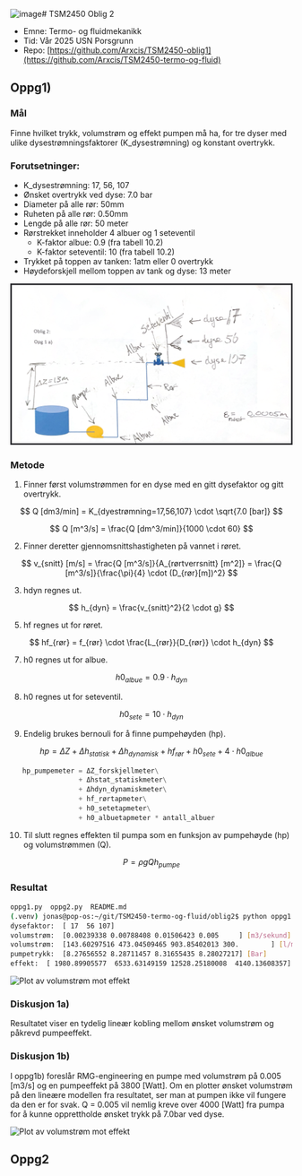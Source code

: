 ![image](https://github.com/user-attachments/assets/89344a52-a58a-43de-a8ca-e66402997856)# TSM2450 Oblig 2

- Emne: Termo- og fluidmekanikk
- Tid: Vår 2025 USN Porsgrunn
- Repo: [https://github.com/Arxcis/TSM2450-oblig1](https://github.com/Arxcis/TSM2450-termo-og-fluid)

## Oppg1)

### Mål

Finne hvilket trykk, volumstrøm og effekt pumpen må ha, for tre dyser med ulike dysestrømningsfaktorer (K_dysestrømning) og konstant overtrykk.

### Forutsetninger:

- K_dysestrømning: 17, 56, 107
- Ønsket overtrykk ved dyse: 7.0 bar
- Diameter på alle rør: 50mm
- Ruheten på alle rør: 0.50mm
- Lengde på alle rør: 50 meter
- Rørstrekket inneholder 4 albuer og 1 seteventil
  - K-faktor albue: 0.9 (fra tabell 10.2)
  - K-faktor seteventil: 10 (fra tabell 10.2)
- Trykket på toppen av tanken: 1atm eller 0 overtrykk
- Høydeforskjell mellom toppen av tank og dyse: 13 meter

![image](./bilder/oblig2-oppg1.png)

### Metode

1. Finner først volumstrømmen for en dyse med en gitt dysefaktor og gitt overtrykk.

$$
Q  [dm3/min] = K_{dyestrømning=17,56,107} \cdot \sqrt{7.0 [bar]}
$$

$$
Q  [m^3/s] = \frac{Q [dm^3/min]}{1000 \cdot 60}
$$

2. Finner deretter gjennomsnittshastigheten på vannet i røret.

$$
v_{snitt} [m/s] = \frac{Q [m^3/s]}{A_{rørtverrsnitt} [m^2]} = \frac{Q [m^3/s]}{\frac{\pi}{4} \cdot (D_{rør}[m])^2}
$$

3. hdyn regnes ut.

$$
h_{dyn} = \frac{v_{snitt}^2}{2 \cdot g}
$$

5. hf regnes ut for røret.

$$
hf_{rør} = f_{rør} \cdot \frac{L_{rør}}{D_{rør}} \cdot h_{dyn}
$$

7. h0 regnes ut for albue.

$$
h0_{albue} = 0.9 \cdot h_{dyn}
$$

8. h0 regnes ut for seteventil.

$$
h0_{sete} = 10 \cdot h_{dyn}
$$

9. Endelig brukes bernouli for å finne pumpehøyden (hp).

$$
hp = \Delta Z + \Delta h_{statisk} + \Delta h_{dynamisk} + hf_{rør} + h0_{sete} + 4 \cdot h0_{albue}
$$

```py
   hp_pumpemeter = ΔZ_forskjellmeter\
                 + Δhstat_statiskmeter\
                 + Δhdyn_dynamiskmeter\
                 + hf_rørtapmeter\
                 + h0_setetapmeter\
                 + h0_albuetapmeter * antall_albuer
```

10. Til slutt regnes effekten til pumpa som en funksjon av pumpehøyde (hp) og volumstrømmen (Q).

$$
P = \rho g Q h_{pumpe}
$$

### Resultat

```sh
oppg1.py  oppg2.py  README.md
(.venv) jonas@pop-os:~/git/TSM2450-termo-og-fluid/oblig2$ python oppg1.py
dysefaktor:  [ 17  56 107]
volumstrøm:  [0.00239338 0.00788408 0.01506423 0.005     ] [m3/sekund]
volumstrøm:  [143.60297516 473.04509465 903.85402013 300.        ] [l/min]
pumpetrykk:  [8.27656552 8.28711457 8.31655435 8.28027217] [Bar]
effekt:  [ 1980.89905577  6533.63149159 12528.25180008  4140.13608357] [Watt]
```

![Plot av volumstrøm mot effekt](./bilder/plot-volumstrøm-mot-effekt.png)

### Diskusjon 1a)

Resultatet viser en tydelig lineær kobling mellom ønsket volumstrøm og påkrevd pumpeeffekt.

### Diskusjon 1b)

I oppg1b) foreslår RMG-engineering en pumpe med volumstrøm på 0.005 [m3/s] og en pumpeeffekt på 3800 [Watt]. Om en plotter ønsket volumstrøm på den lineære modellen fra resultatet, ser man at pumpen ikke vil fungere da den er for svak. Q = 0.005 vil nemlig kreve over 4000 [Watt] fra pumpa for å kunne opprettholde ønsket trykk på 7.0bar ved dyse.

![Plot av volumstrøm mot effekt](./bilder/plot-volumstrøm-mot-effekt-oppg1b.png)

## Oppg2
